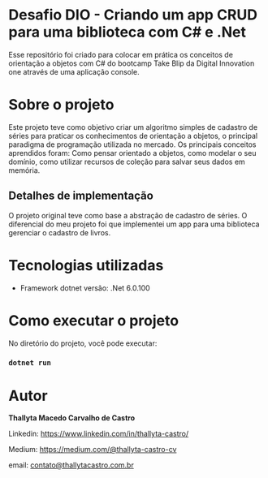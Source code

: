 # Desafio DIO - Criando um app CRUD para uma biblioteca com C# e .Net

Esse repositório foi criado para colocar em prática os conceitos de orientação a objetos com C# do bootcamp Take Blip da Digital Innovation one através de uma aplicação console.

# Sobre o projeto
Este projeto teve como objetivo criar um algoritmo simples de cadastro de séries para praticar os conhecimentos de orientação a objetos, o principal paradigma de programação utilizada no mercado. Os principais conceitos aprendidos foram: Como pensar orientado a objetos, como modelar o seu domínio, como utilizar recursos de coleção para salvar seus dados em memória.

## Detalhes de implementação

O projeto original teve como base a abstração de cadastro de séries. 
O diferencial do meu projeto foi que implementei um app para uma biblioteca gerenciar o cadastro de livros.

# Tecnologias utilizadas

- Framework dotnet versão: .Net 6.0.100

# Como executar o projeto

No diretório do projeto, você pode executar:

### `dotnet run`

# Autor
<b>Thallyta Macedo Carvalho de Castro</b>

Linkedin: https://www.linkedin.com/in/thallyta-castro/

Medium: https://medium.com/@thallyta-castro-cv

email: contato@thallytacastro.com.br
